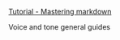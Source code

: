[Tutorial - Mastering markdown](https://guides.github.com/features/mastering-markdown/)

Voice and tone general guides
